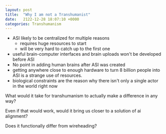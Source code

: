 ```yaml
---
layout: post
title:  "Why I am not a Transhumanist"
date:   2122-12-28 18:07:10 +0000
categories: Transhumanism
---
```



- ASI likely to be centralized for multiple reasons
  - requires huge resources to start
  - will be very hard to catch up to the first one
- useful brain-computer interfaces and brain uploads won't be developed before ASI
- No point in adding human brains after ASI was created
- getting anywhere close to enough hardware to turn 8 billion people into ASI is a strange use of resources.
- biological constraints are the reason why there isn't only a single actor in the world right now

What would it take for transhumanism to actually make a difference in any way?

Even if that would work, would it bring us closer to a solution of ai alignment?

Does it functionally differ from wireheading?